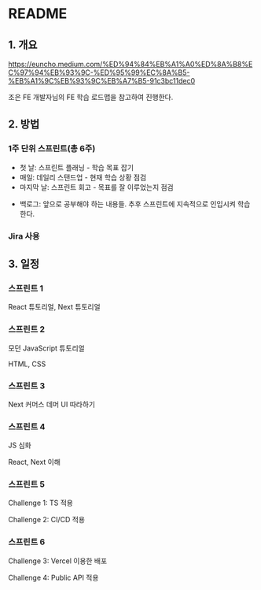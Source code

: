 # README

## 1. 개요

https://euncho.medium.com/%ED%94%84%EB%A1%A0%ED%8A%B8%EC%97%94%EB%93%9C-%ED%95%99%EC%8A%B5-%EB%A1%9C%EB%93%9C%EB%A7%B5-91c3bc11dec0

조은 FE 개발자님의 FE 학습 로드맵을 참고하여 진행한다.



## 2. 방법

### 1주 단위 스프린트(총 6주)

- 첫 날: 스프린트 플래닝 - 학습 목표 잡기
- 매일: 데일리 스탠드업 - 현재 학습 상황 점검
- 마지막 날: 스프린트 회고 - 목표를 잘 이루었는지 점검

+ 백로그: 앞으로 공부해야 하는 내용들. 추후 스프린트에 지속적으로 인입시켜 학습한다.



### Jira 사용



## 3. 일정

### 스프린트 1

React 튜토리얼, Next 튜토리얼



### 스프린트 2

모던 JavaScript 튜토리얼

HTML, CSS



### 스프린트 3

Next 커머스 데머 UI 따라하기



### 스프린트 4

JS 심화

React, Next 이해



### 스프린트 5

Challenge 1: TS 적용

Challenge 2: CI/CD 적용



### 스프린트 6

Challenge 3: Vercel 이용한 배포

Challenge 4: Public API 적용